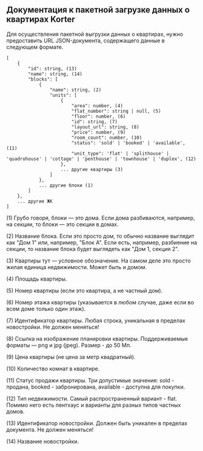 ## Документация к пакетной загрузке данных о квартирах Korter

Для осуществления пакетной выгрузки данных о квартирах, нужно предоставить URL JSON-документа, содержащего данные в следующем формате.

```
[
    {
        "id": string, (13)
        "name": string, (14)
        "blocks": [
            {
                "name": string, (2)
                "units": [
                    {
                        "area": number, (4)
                        "flat_number": string | null, (5)
                        "floor": number, (6)
                        "id": string, (7)
                        "layout_url": string, (8)
                        "price": number, (9)
                        "room_count": number, (10)
                        "status": 'sold' | 'booked' | 'available', (11)
                        "unit_type": 'flat' | 'splithouse' | 'quadrohouse' | 'cottage' | 'penthouse' | 'townhouse' | 'duplex', (12)
                    },
                    ... другие квартиры (3)
                ]
            },
            ... другие блоки (1)
        ]
    },
    ... другие ЖК
]
```

(1) Грубо говоря, блоки — это дома. Если дома разбиваются, например, на секции, то блоки — это секции в домах.

(2) Название блока. Если это просто дом, то обычно название выглядит как "Дом 1" или, например, "Блок А". Если есть, например, разбиение на секции, то название блока будет выглядеть как "Дом 1, секция 2".

(3) Квартиры тут — условное обозначение. На самом деле это просто жилая единица недвижимости. Может быть и домом.

(4) Площадь квартиры.

(5) Номер квартиры (если это квартира, а не частный дом).

(6) Номер этажа квартиры (указывается в любом случае, даже если во всем доме только один этаж).

(7) Идентификатор квартиры. Любая строка, уникальная в пределах новостройки. Не должен меняться!

(8) Ссылка на изображение планировки квартиры. Поддерживаемые форматы — png и jpg (jpeg). Размер - до 50 Мп.

(9) Цена квартиры (не цена за метр квадратный).

(10) Количество комнат в квартире.

(11) Статус продажи квартиры. Три допустимые значения: sold - продана, booked - забронирована, available - доступна для покупки.

(12) Тип недвижимости. Самый распространенный вариант - flat. Помимо него есть пентхаус и варианты для разных типов частных домов.

(13) Идентификатор новостройки. Должен быть уникален в пределах документа. Не должен меняться!

(14) Название новостройки.
